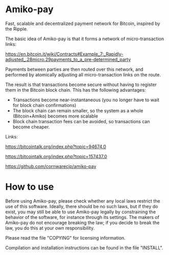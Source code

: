 Amiko-pay
=========

Fast, scalable and decentralized payment network for Bitcoin, inspired by the Ripple.

The basic idea of Amiko-pay is that it forms a network of micro-transaction links:

https://en.bitcoin.it/wiki/Contracts#Example_7:_Rapidly-adjusted_.28micro.29payments_to_a_pre-determined_party

Payments between parties are then routed over this network, and performed by
atomically adjusting all micro-transaction links on the route.

The result is that transactions become secure without having to register them in
the Bitcoin block chain. This has the following advantages:
* Transactions become near-instantaneous (you no longer have to wait for block chain confirmations)
* The block chain can remain smaller, so the system as a whole (Bitcoin+Amiko) becomes more scalable
* Block chain transaction fees can be avoided, so transactions can become cheaper.

Links:

https://bitcointalk.org/index.php?topic=94674.0

https://bitcointalk.org/index.php?topic=157437.0

https://github.com/cornwarecjp/amiko-pay

How to use
==========

Before using Amiko-pay, please check whether any local laws restrict the use of
this software. Ideally, there should be no such laws, but if they do exist,
you may still be able to use Amiko-pay legally by constraining the behavior of
the software, for instance through its settings. The makers of Amiko-pay do not
encourage breaking the law; if you decide to break the law, you do this at
your own responsibility.

Please read the file "COPYING" for licensing information.

Compilation and installation instructions can be found in the file "INSTALL".

